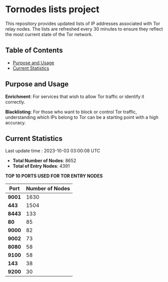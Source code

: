 # Tornodes lists project

This repository provides updated lists of IP addresses associated with Tor relay nodes. The lists are refreshed every 30 minutes to ensure they reflect the most current state of the Tor network.

## Table of Contents

- [Purpose and Usage](#purpose-and-usage)
- [Current Statistics](#current-statistics)


## Purpose and Usage

**Enrichment**: For services that wish to allow Tor traffic or identify it correctly.

**Blacklisting**: For those who want to block or control Tor traffic, understanding which IPs belong to Tor can be a starting point with a high accuracy.

## Current Statistics

Last update time : 2023-10-03 03:00:08 UTC

- **Total Number of Nodes**: 8652
- **Total of Entry Nodes**: 4391

**TOP 10 PORTS USED FOR TOR ENTRY NODES**

| **Port** | **Number of Nodes** |
|------|-----------------|
| **9001**   | 1630  |
| **443**   | 1504  |
| **8443**   | 133  |
| **80**   | 85  |
| **9000**   | 82  |
| **9002**   | 73  |
| **8080**   | 58  |
| **9100**   | 58  |
| **143**   | 38  |
| **9200**   | 30  |

